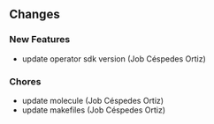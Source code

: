 ## Changes

### New Features

* update operator sdk version (Job Céspedes Ortiz)

### Chores

* update molecule (Job Céspedes Ortiz)
* update makefiles (Job Céspedes Ortiz)
